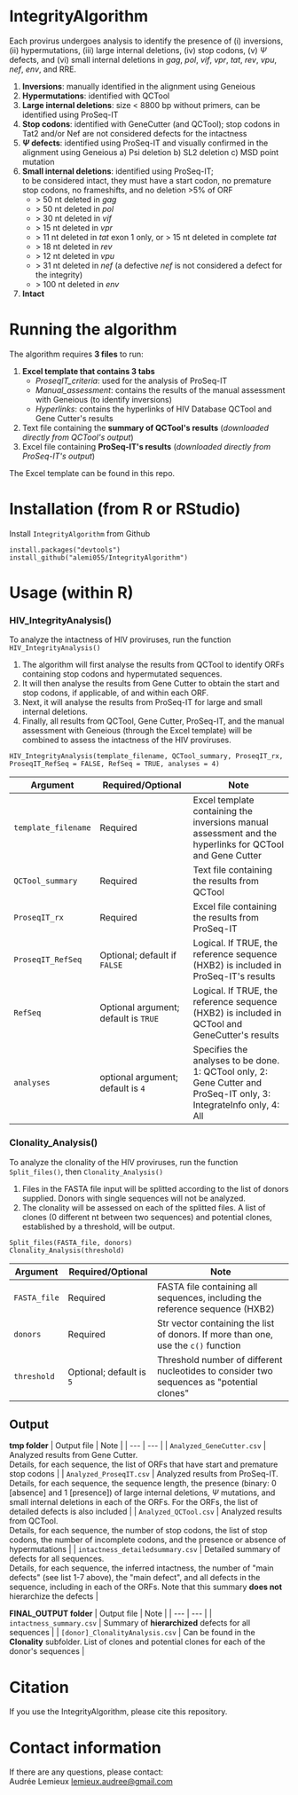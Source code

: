 # IntegrityAlgorithm

Each provirus undergoes analysis to identify the presence of (i) inversions, (ii) hypermutations, (iii) large internal deletions, (iv) stop codons, (v) $\Psi$ defects, and (vi) small internal deletions in *gag*, *pol*, *vif*, *vpr*, *tat*, *rev*, *vpu*, *nef*, *env*, and RRE.

1. **Inversions**: manually identified in the alignment using Geneious
2. **Hypermutations**: identified with QCTool
3. **Large internal deletions**: size $<$ 8800 bp without primers, can be identified using ProSeq-IT
4. **Stop codons**: identified with GeneCutter (and QCTool); stop codons in Tat2 and/or Nef are not considered defects for the intactness
5. **$\Psi$ defects**: identified using ProSeq-IT and visually confirmed in the alignment using Geneious
    a) Psi deletion
    b) SL2 deletion
    c) MSD point mutation
6. **Small internal deletions**: identified using ProSeq-IT;<br>
   to be considered intact, they must have a start codon, no premature stop codons, no frameshifts, and no deletion >5% of ORF<br>
     - \> 50 nt deleted in *gag*
     - \> 50 nt deleted in *pol*
     - \> 30 nt deleted in *vif*
     - \> 15 nt deleted in *vpr*
     - \> 11 nt deleted in *tat* exon 1 only, or \> 15 nt deleted in complete *tat*
     - \> 18 nt deleted in *rev*
     - \> 12 nt deleted in *vpu*
     - \> 31 nt deleted in *nef* (a defective *nef* is not considered a defect for the integrity)
     - \> 100 nt deleted in *env*
8. **Intact**


# Running the algorithm

The algorithm requires **3 files** to run:
1. **Excel template that contains 3 tabs**
   - _ProseqIT_criteria_: used for the analysis of ProSeq-IT
   - _Manual_assessment_: contains the results of the manual assessment with Geneious (to identify inversions)
   - _Hyperlinks_: contains the hyperlinks of HIV Database QCTool and Gene Cutter's results
2. Text file containing the **summary of QCTool's results** (_downloaded directly from QCTool's output_)
3. Excel file containing **ProSeq-IT's results** (_downloaded directly from ProSeq-IT's output_)

The Excel template can be found in this repo.

# Installation (from R or RStudio)

Install `IntegrityAlgorithm` from Github

```
install.packages("devtools")
install_github("alemi055/IntegrityAlgorithm")
```

# Usage (within R)

### HIV_IntegrityAnalysis()

To analyze the intactness of HIV proviruses, run the function `HIV_IntegrityAnalysis()` <br>
1. The algorithm will first analyse the results from QCTool to identify ORFs containing stop codons and hypermutated sequences.
2. It will then analyse the results from Gene Cutter to obtain the start and stop codons, if applicable, of and within each ORF.
3. Next, it will analyse the results from ProSeq-IT for large and small internal deletions.
4. Finally, all results from QCTool, Gene Cutter, ProSeq-IT, and the manual assessment with Geneious (through the Excel template) will be combined to assess the intactness of the HIV proviruses.

```
HIV_IntegrityAnalysis(template_filename, QCTool_summary, ProseqIT_rx, ProseqIT_RefSeq = FALSE, RefSeq = TRUE, analyses = 4)
```

| Argument | Required/Optional | Note |
| --- | --- | --- |
| `template_filename` | Required | Excel template containing the inversions manual assessment and the hyperlinks for QCTool and Gene Cutter |
|`QCTool_summary` | Required | Text file containing the results from QCTool |
| `ProseqIT_rx` | Required | Excel file containing the results from ProSeq-IT |
| `ProseqIT_RefSeq` | Optional; default if `FALSE` | Logical. If TRUE, the reference sequence (HXB2) is included in ProSeq-IT's results |
| `RefSeq` | Optional argument; default is `TRUE` | Logical. If TRUE, the reference sequence (HXB2) is included in QCTool and GeneCutter's results |
| `analyses` | optional argument; default is `4` | Specifies the analyses to be done. <br> 1: QCTool only, 2: Gene Cutter and ProSeq-IT only, 3: IntegrateInfo only, 4: All |

### Clonality_Analysis()

To analyze the clonality of the HIV proviruses, run the function `Split_files()`, then `Clonality_Analysis()` <br>
1. Files in the FASTA file input will be splitted according to the list of donors supplied. Donors with single sequences will not be analyzed.
2. The clonality will be assessed on each of the splitted files. A list of clones (0 different nt between two sequences) and potential clones, established by a threshold, will be output.

```
Split_files(FASTA_file, donors)
Clonality_Analysis(threshold)
```
| Argument | Required/Optional | Note |
| --- | --- | --- |
| `FASTA_file` | Required | FASTA file containing all sequences, including the reference sequence (HXB2) |
| `donors` | Required | Str vector containing the list of donors. If more than one, use the `c()` function |
| `threshold` | Optional; default is `5` | Threshold number of different nucleotides to consider two sequences as "potential clones" |

## Output

**tmp folder**
| Output file | Note |
| --- | --- |
| `Analyzed_GeneCutter.csv` | Analyzed results from Gene Cutter. <br> Details, for each sequence, the list of ORFs that have start and premature stop codons |
| `Analyzed_ProseqIT.csv` | Analyzed results from ProSeq-IT. <br> Details, for each sequence, the sequence length, the presence (binary: 0 [absence] and 1 [presence]) of large internal deletions, $\Psi$ mutations, and small internal deletions in each of the ORFs. For the ORFs, the list of detailed defects is also included |
| `Analyzed_QCTool.csv` | Analyzed results from QCTool. <br> Details, for each sequence, the number of stop codons, the list of stop codons, the number of incomplete codons, and the presence or absence of hypermutations |
| `intactness_detailedsummary.csv` | Detailed summary of defects for all sequences. <br> Details, for each sequence, the inferred intactness, the number of "main defects" (see list 1-7 above), the "main defect", and all defects in the sequence, including in each of the ORFs. Note that this summary **does not** hierarchize the defects |

**FINAL_OUTPUT folder**
| Output file | Note |
| --- | --- |
| `intactness_summary.csv` | Summary of **hierarchized** defects for all sequences |
| `[donor]_ClonalityAnalysis.csv` | Can be found in the **Clonality** subfolder. List of clones and potential clones for each of the donor's sequences |

# Citation

If you use the IntegrityAlgorithm, please cite this repository.

# Contact information
If there are any questions, please contact: <br>
Audrée Lemieux lemieux.audree@gmail.com

